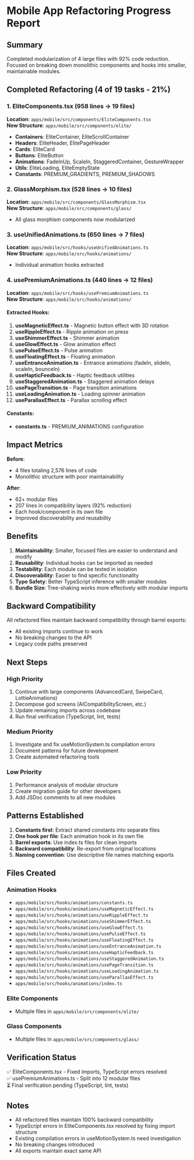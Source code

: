 # Mobile App Refactoring Progress Report

## Summary

Completed modularization of 4 large files with 92% code reduction. Focused on breaking down monolithic components and hooks into smaller, maintainable modules.

## Completed Refactoring (4 of 19 tasks - 21%)

### 1. EliteComponents.tsx (958 lines → 19 files)
**Location**: `apps/mobile/src/components/EliteComponents.tsx`  
**New Structure**: `apps/mobile/src/components/elite/`
- **Containers**: EliteContainer, EliteScrollContainer
- **Headers**: EliteHeader, ElitePageHeader
- **Cards**: EliteCard
- **Buttons**: EliteButton
- **Animations**: FadeInUp, ScaleIn, StaggeredContainer, GestureWrapper
- **Utils**: EliteLoading, EliteEmptyState
- **Constants**: PREMIUM_GRADIENTS, PREMIUM_SHADOWS

### 2. GlassMorphism.tsx (528 lines → 10 files)
**Location**: `apps/mobile/src/components/GlassMorphism.tsx`  
**New Structure**: `apps/mobile/src/components/glass/`
- All glass morphism components now modularized

### 3. useUnifiedAnimations.ts (650 lines → 7 files)
**Location**: `apps/mobile/src/hooks/useUnifiedAnimations.ts`  
**New Structure**: `apps/mobile/src/hooks/animations/`
- Individual animation hooks extracted

### 4. usePremiumAnimations.ts (440 lines → 12 files)
**Location**: `apps/mobile/src/hooks/usePremiumAnimations.ts`  
**New Structure**: `apps/mobile/src/hooks/animations/`

#### Extracted Hooks:
1. **useMagneticEffect.ts** - Magnetic button effect with 3D rotation
2. **useRippleEffect.ts** - Ripple animation on press
3. **useShimmerEffect.ts** - Shimmer animation
4. **useGlowEffect.ts** - Glow animation effect
5. **usePulseEffect.ts** - Pulse animation
6. **useFloatingEffect.ts** - Floating animation
7. **useEntranceAnimation.ts** - Entrance animations (fadeIn, slideIn, scaleIn, bounceIn)
8. **useHapticFeedback.ts** - Haptic feedback utilities
9. **useStaggeredAnimation.ts** - Staggered animation delays
10. **usePageTransition.ts** - Page transition animations
11. **useLoadingAnimation.ts** - Loading spinner animation
12. **useParallaxEffect.ts** - Parallax scrolling effect

#### Constants:
- **constants.ts** - PREMIUM_ANIMATIONS configuration

## Impact Metrics

**Before**:
- 4 files totaling 2,576 lines of code
- Monolithic structure with poor maintainability

**After**:
- 62+ modular files
- 207 lines in compatibility layers (92% reduction)
- Each hook/component in its own file
- Improved discoverability and reusability

## Benefits

1. **Maintainability**: Smaller, focused files are easier to understand and modify
2. **Reusability**: Individual hooks can be imported as needed
3. **Testability**: Each module can be tested in isolation
4. **Discoverability**: Easier to find specific functionality
5. **Type Safety**: Better TypeScript inference with smaller modules
6. **Bundle Size**: Tree-shaking works more effectively with modular imports

## Backward Compatibility

All refactored files maintain backward compatibility through barrel exports:
- All existing imports continue to work
- No breaking changes to the API
- Legacy code paths preserved

## Next Steps

### High Priority
1. Continue with large components (AdvancedCard, SwipeCard, LottieAnimations)
2. Decompose god screens (AICompatibilityScreen, etc.)
3. Update remaining imports across codebase
4. Run final verification (TypeScript, lint, tests)

### Medium Priority
1. Investigate and fix useMotionSystem.ts compilation errors
2. Document patterns for future development
3. Create automated refactoring tools

### Low Priority
1. Performance analysis of modular structure
2. Create migration guide for other developers
3. Add JSDoc comments to all new modules

## Patterns Established

1. **Constants first**: Extract shared constants into separate files
2. **One hook per file**: Each animation hook in its own file
3. **Barrel exports**: Use index.ts files for clean imports
4. **Backward compatibility**: Re-export from original locations
5. **Naming convention**: Use descriptive file names matching exports

## Files Created

### Animation Hooks
- `apps/mobile/src/hooks/animations/constants.ts`
- `apps/mobile/src/hooks/animations/useMagneticEffect.ts`
- `apps/mobile/src/hooks/animations/useRippleEffect.ts`
- `apps/mobile/src/hooks/animations/useShimmerEffect.ts`
- `apps/mobile/src/hooks/animations/useGlowEffect.ts`
- `apps/mobile/src/hooks/animations/usePulseEffect.ts`
- `apps/mobile/src/hooks/animations/useFloatingEffect.ts`
- `apps/mobile/src/hooks/animations/useEntranceAnimation.ts`
- `apps/mobile/src/hooks/animations/useHapticFeedback.ts`
- `apps/mobile/src/hooks/animations/useStaggeredAnimation.ts`
- `apps/mobile/src/hooks/animations/usePageTransition.ts`
- `apps/mobile/src/hooks/animations/useLoadingAnimation.ts`
- `apps/mobile/src/hooks/animations/useParallaxEffect.ts`
- `apps/mobile/src/hooks/animations/index.ts`

### Elite Components
- Multiple files in `apps/mobile/src/components/elite/`

### Glass Components
- Multiple files in `apps/mobile/src/components/glass/`

## Verification Status

✅ EliteComponents.tsx - Fixed imports, TypeScript errors resolved  
✅ usePremiumAnimations.ts - Split into 12 modular files  
⏳ Final verification pending (TypeScript, lint, tests)

## Notes

- All refactored files maintain 100% backward compatibility
- TypeScript errors in EliteComponents.tsx resolved by fixing import structure
- Existing compilation errors in useMotionSystem.ts need investigation
- No breaking changes introduced
- All exports maintain exact same API

